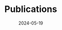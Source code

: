 ---
title: 'Publications'
date: 2024-05-19
type: landing

design:
  # Section spacing
  spacing: '5rem'

# Page sections
sections:
  - block: collection
    id: talks
    content:
      title: Recent & Upcoming Talks
      filters:
        folders:
          - event
      count: 5
      order: desc
    design:
      view: article-grid
      columns: 1
  - block: collection
    content:
      title: Journal Articles
      text: 
      filters:
        folders:
          - publication/journal-article/
    design:
      view: article-grid
      fill_image: false
      view: citation

  - block: collection
    content:
      title: Conference Papers
      text: 
      filters:
        folders:
          - publication/conference-paper/
    design:
      view: article-grid
      fill_image: false
      view: citation

  - block: collection
    content:
      title: Preprints
      text: 
      filters:
        folders:
          - publication/preprint/
    design:
      view: article-grid
      fill_image: false
      view: citation
---